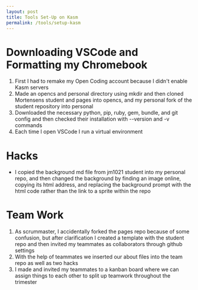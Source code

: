 ```yaml
---
layout: post
title: Tools Set-Up on Kasm
permalink: /tools/setup-kasm
---
```

# Downloading VSCode and Formatting my Chromebook
1. First I had to remake my Open Coding account because I didn't enable Kasm servers
2. Made an opencs and personal directory using mkdir and then cloned Mortensens student and pages into opencs, and my personal fork of the student repository into personal
3. Downloaded the necessary python, pip, ruby, gem, bundle, and git config and then checked their installation with --version and -v commands
4. Each time I open VSCode I run a virtual environment
# Hacks
- I copied the background md file from jm1021 student into my personal repo, and then changed the background by finding an image online, copying its html address, and replacing the background prompt with the html code rather than the link to a sprite within the repo
# Team Work
1. As scrummaster, I accidentally forked the pages repo because of some confusion, but after clarification I created a template with the student repo and then invited my teammates as collaborators through github settings
2. With the help of teammates we inserted our about files into the team repo as well as two hacks
3. I made and invited my teammates to a kanban board where we can assign things to each other to split up teamwork throughout the trimester